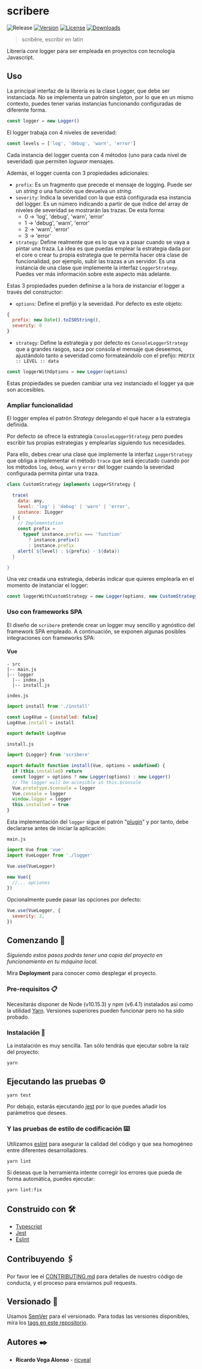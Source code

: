 # scribere

![Release](https://github.com/ricveal/scribere/workflows/Release/badge.svg)
[![Version](https://img.shields.io/npm/v/scribere.svg)](https://www.npmjs.com/package/scribere)
[![License](https://img.shields.io/npm/l/scribere.svg)](https://www.npmjs.com/package/scribere)
[![Downloads](https://img.shields.io/npm/dm/scribere.svg)](https://www.npmjs.com/package/scribere)

> scribĕre, escribir en latín

Librería _core_ logger para ser empleada en proyectos con tecnología Javascript.

## Uso

La principal interfaz de la librería es la clase Logger, que debe ser
instanciada. No se implementa un patrón singleton, por lo que en un mismo
contexto, puedes tener varias instancias funcionando configuradas de diferente
forma.

```javascript
const logger = new Logger()
```

El logger trabaja con 4 niveles de severidad:

```javascript
const levels = ['log', 'debug', 'warn', 'error']
```

Cada instancia del logger cuenta con 4 métodos (uno para cada nivel de
severidad) que permiten _loguear_ mensajes.

Además, el logger cuenta con 3 propiedades adicionales:

- `prefix`: Es un fragmento que precede el mensaje de logging. Puede ser un
  _string_ o una función que devuelva un _string_.
- `severity`: Indica la severidad con la que está configurada esa instancia del
  logger. Es un número indicando a partir de que índice del array de niveles de
  severidad se mostrarán las trazas. De esta forma:
  - 0 -> 'log', 'debug', 'warn', 'error'
  - 1 -> 'debug', 'warn', 'error'
  - 2 -> 'warn', 'error'
  - 3 -> 'error'
- `strategy`: Define realmente que es lo que va a pasar cuando se vaya a pintar
  una traza. La idea es que puedas emplear la estrategia dada por el core o
  crear tu propia estrategia que te permita hacer otra clase de funcionalidad,
  por ejemplo, subir las trazas a un servidor. Es una instancia de una clase que
  implemente la interfaz `LoggerStrategy`. Puedes ver más información sobre este
  aspecto más adelante.

Estas 3 propiedades pueden definirse a la hora de instanciar el logger a través
del constructor:

- `options`: Define el prefijo y la severidad. Por defecto es este objeto:

```javascript
{
  prefix: new Date().toISOString(),
  severity: 0
}
```

- `strategy`: Define la estrategia y por defecto es `ConsoleLoggerStrategy` que
  a grandes rasgos, saca por consola el mensaje que deseemos, ajustándolo tanto
  a severidad como formateándolo con el prefijo: `PREFIX :: LEVEL :: data`

```javascript
const loggerWithOptions = new Logger(options)
```

Estas propiedades se pueden cambiar una vez instanciado el logger ya que son
accesibles.

### Ampliar funcionalidad

El logger emplea el patrón _Strategy_ delegando el qué hacer a la estrategia
definida.

Por defecto se ofrece la estrategia `ConsoleLoggerStrategy` pero puedes escribir
tus propias estrategias y emplearlas siguiendo tus necesidades.

Para ello, debes crear una clase que implemente la interfaz `LoggerStrategy` que
obliga a implementar el método `trace` que será ejecutado cuando por los métodos
`log`, `debug`, `warn` y `error` del logger cuando la severidad configurada
permita pintar una traza.

```javascript
class CustomStrategy implements LoggerStrategy {

  trace(
    data: any,
    level: 'log' | 'debug' | 'warn' | 'error',
    instance: ILogger
  ) {
    // Implementation
    const prefix =
      typeof instance.prefix === 'function'
        ? instance.prefix()
        : instance.prefix
    alert(`${level} : ${prefix} - ${data})
  }

}
```

Una vez creada una estrategia, deberás indicar que quieres emplearla en el
momento de instanciar el logger:

```javascript
const loggerWithCustomStrategy = new Logger(options, new CustomStrategy())
```

### Uso con frameworks SPA

El diseño de `scribere` pretende crear un logger muy sencillo y agnóstico del
framework SPA empleado. A continuación, se exponen algunas posibles
integraciones con frameworks SPA:

#### Vue

```
- src
|-- main.js
|-- logger
  |-- index.js
  |-- install.js
```

`index.js`

```js
import install from './install'

const Log4Vue = {installed: false}
Log4Vue.install = install

export default Log4Vue
```

`install.js`

```js
import {Logger} from 'scribere'

export default function install(Vue, options = undefined) {
  if (this.installed) return
  const logger = options ? new Logger(options) : new Logger()
  // The logger will be accesible in this.$console
  Vue.prototype.$console = logger
  Vue.console = logger
  window.logger = logger
  this.installed = true
}
```

Esta implementación del `logger` sigue el patrón
"[plugin](https://es.vuejs.org/v2/guide/plugins.html)" y por tanto, debe
declararse antes de iniciar la aplicación:

`main.js`

```js
import Vue from 'vue'
import VueLogger from './logger'

Vue.use(VueLogger)

new Vue({
  //... opciones
})
```

Opcionalmente puede pasar las opciones por defecto:

```js
Vue.use(VueLogger, {
  severity: 2,
})
```

## Comenzando 🚀

_Siguiendo estos pasos podrás tener una copia del proyecto en funcionamiento en
tu máquina local._

Mira **Deployment** para conocer como desplegar el proyecto.

### Pre-requisitos 📋

Necesitarás disponer de Node (v10.15.3) y npm (v6.4.1) instalados así como la
utilidad [Yarn](https://yarnpkg.com/lang/en/). Versiones superiores pueden
funcionar pero no ha sido probado.

### Instalación 🔧

La instalación es muy sencilla. Tan sólo tendrás que ejecutar sobre la raíz del
proyecto:

```
yarn
```

## Ejecutando las pruebas ⚙️

```
yarn test
```

Por debajo, estarás ejecutando [jest](https://jestjs.io/) por lo que puedes
añadir los parámetros que desees.

### Y las pruebas de estilo de codificación ⌨️

Utilizamos [eslint](https://eslint.org/) para asegurar la calidad del código y
que sea homogéneo entre diferentes desarrolladores.

```
yarn lint
```

Si deseas que la herramienta intente corregir los errores que pueda de forma
automática, puedes ejecutar:

```
yarn lint:fix
```

## Construido con 🛠️

- [Typescript](https://www.typescriptlang.org/)
- [Jest](https://jestjs.io/)
- [Eslint](https://eslint.org/)

## Contribuyendo 🖇️

Por favor lee el
[CONTRIBUTING.md](https://github.com/ricveal/scribere/blob/master/CONTRIBUTING.md)
para detalles de nuestro código de conducta, y el proceso para enviarnos pull
requests.

## Versionado 📌

Usamos [SemVer](http://semver.org/) para el versionado. Para todas las versiones
disponibles, mira los
[tags en este repositorio](https://github.com/ricveal/scribere/tags).

## Autores ✒️

- **Ricardo Vega Alonso** - [ricveal](https://github.com/ricveal)
